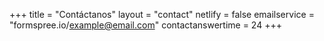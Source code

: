 +++
title = "Contáctanos"
layout = "contact"
netlify = false
emailservice = "formspree.io/example@email.com"
contactanswertime = 24
+++
